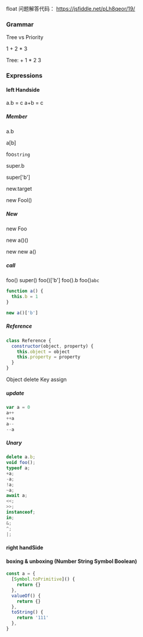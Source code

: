 float 问题解答代码： https://jsfiddle.net/pLh8qeor/19/

### Grammar

Tree vs Priority

1 + 2 \* 3

Tree: +
1 \*
2 3

### Expressions

#### left Handside

a.b = c
a+b = c

##### Member

a.b

a[b]

foo`string`

super.b

super['b']

new.target

new Fool()

##### New

new Foo

new a()()

new new a()

##### call

foo()
super()
foo()['b']
foo().b
foo()`abc`

```js
function a() {
  this.b = 1
}

new a()['b']
```

##### Reference

```js
class Reference {
  constructor(object, property) {
    this.object = object
    this.property = property
  }
}
```

Object delete
Key assign

##### update

```js
var a = 0
a++
++a
a--
--a
```

##### Unary

```js
delete a.b;
void foo();
typeof a;
+a;
-a;
!a;
~a;
await a;
<<;
>>;
instanceof;
in;
&;
^;
|;
```

#### right handSide

#### boxing & unboxing (Number String Symbol Boolean)

```js
const a = {
  [Symbol.toPrimitive]() {
    return {}
  },
  valueOf() {
    return {}
  },
  toString() {
    return '111'
  },
}
```
